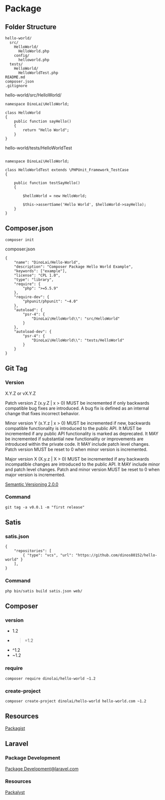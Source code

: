 # Package

## Folder Structure

```
hello-world/
  src/
    HelloWorld/
      HelloWorld.php
    config/
      helloworld.php
  tests/
    HelloWorld/
      HelloWorldTest.php
README.md
composer.json
.gitignore
```

hello-world/src/HelloWorld/
```
namespace DinoLai\HelloWorld;

class HelloWorld
{
    public function sayHello()
    {
        return "Hello World";
    }
}

```

hello-world/tests/HelloWorldTest
```

namespace DinoLai\HelloWorld;

class HelloWorldTest extends \PHPUnit_Framework_TestCase
{

    public function testSayHello()
    {

        $helloWorld = new HelloWorld;

        $this->assertSame('Hello World', $helloWorld->sayHello);
    }
}
```

## Composer.json

```
composer init
```

composer.json
```
{
    "name": "DinoLai/Hello-World",
    "description": "Composer Package Hello World Example",
    "keywords": ["example"],
    "license": "CPL 1.0",
    "type": "library",
    "require": {
        "php": ">=5.5.9"
    },
    "require-dev": {
        "phpunit/phpunit": "~4.0"
    },
    "autoload": {
        "psr-4": {
            "DinoLai\HelloWorld\\": "src/HelloWorld"
        }
    },
    "autoload-dev": {
        "psr-4": {
            "DinoLai\HelloWorld\\": "tests/HelloWorld"
        }
    }
}
```

## Git Tag

### Version

X.Y.Z or vX.Y.Z

Patch version Z (x.y.Z | x > 0) MUST be incremented if only backwards compatible bug fixes are introduced. A bug fix is defined as an internal change that fixes incorrect behavior.

Minor version Y (x.Y.z | x > 0) MUST be incremented if new, backwards compatible functionality is introduced to the public API. It MUST be incremented if any public API functionality is marked as deprecated. It MAY be incremented if substantial new functionality or improvements are introduced within the private code. It MAY include patch level changes. Patch version MUST be reset to 0 when minor version is incremented.

Major version X (X.y.z | X > 0) MUST be incremented if any backwards incompatible changes are introduced to the public API. It MAY include minor and patch level changes. Patch and minor version MUST be reset to 0 when major version is incremented.

[Semantic Versioning 2.0.0](http://semver.org/)

### Command

```
git tag -a v0.0.1 -m "first release"
```


## Satis

### satis.json

```
{
    "repositories": [
        { "type": "vcs", "url": "https://github.com/dinos80152/hello-world" }
    ],
}
```

### Command

```
php bin/satis build satis.json web/
```

## Composer

### version
* 1.2
* >=1.2
* ^1.2
* ~1.2

### require
```
composer require dinolai/hello-world ~1.2
```

### create-project
```
composer create-project dinolai/hello-world hello-world.com ~1.2
```

## Resources
[Packagist](https://packagist.org/)

## Laravel

### Package Development
[Package Development@laravel.com](http://laravel.com/docs/5.1/packages)

### Resources
[Packalyst](http://packalyst.com/)


